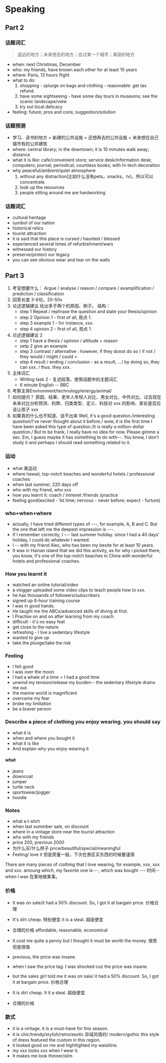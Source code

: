 # Speaking

## Part 2

### 话题词汇

> 遥远的地方；未来想去的地方；总过某一个城市；美丽的地方

* when: next Christmas, December
* who: my friends, have known each other for at least 10 years
* where: Paris, 13 hours flight
* what to do: 
  1. shopping - splurge on bags and clothing - reasonable: get tax refund.
  2. have some sightseeing - have some day tours in museums; see the scenic landscape/view
  3. try out local delicacy
* feeling: future; pros and cons; suggestion/solution

### 话题预测

* 学习、读书的地方 = 新建的公共设施 = 还想再去的公共设施 = 未来想在自己城市有的公共建筑
* where: central library; in the downtown; it is 10 minutes walk away; distance
* what it is like: cafe/convenient store; service desk/information desk; computers; journal; periodical; countless books; with hi-tech decoration
* why peaceful/ambient/quiet atmosphere
  1. without any distraction(比如什么没有pets，snacks，tv)，所以可以concentrate
  2. look up the resources
  3. people sitting around me are hardworking


### 话题词汇
* cultural heritage
* symbol of our nation
* historical relics
* tourist attraction
* it is said that this place is cursed / haunted / blessed
* experienced several times of refurbishment/wars
* witnessed our history
* preserve/protect our legacy
* you can see obvious wear and tear on the walls

## Part 3
1. 考官想要什么： Argue / analyse / reason / compare / examplification / prediction / classification 
2. 回答长度 3-8句，20-50s
3. 论述逻辑建议 给出多于两个的原因、例子。 结构： 
    * step 1 Repeat / rephrase the question and state your thesis/opinion
    * step 2 Opinion 1 - first of all, 观点 1.
    * step 3 example 1 - for instance, xxx.
    * step 4 opinion 2 - first of all, 观点 1.
4. 论述逻辑建议 2
    * step 1 have a thesis / opinion / attitude + reason
    * setp 2 give an example
    * step 3 contrast / alternative : however, if they donot do so / if not / they would / might / could =
    * step 4 result / ending / conclusion - as a result, .../ by doing so, they can xxx. / thus. they xxx.
5. 主体词汇 
    * Writing task 2 -  复述段落，使用话题中的主题词汇 
    * 6 minute English -- BBC
6. 考察主体Environment/technology/energy/animal/
7. 如何提问？ 原因、结果、老年人年轻人对比、男女对比、中外对比、过去现在未来对比分析预测、利弊、归类类型、定义、科技对 xxx 的影响、家长是否应该让孩子 xxx 
7. 如果真的什么也不知道、说不出来 Well, it's a good question./interesting question/I've never thought about it before./ wow, it is the first time I have been asked this type of question./it is really a million-dollar question./ But to be frank, I really have no idea for now. Please gimme a sec. Em, I guess maybe it has something to do with--. You know, I don't study it and perhaps I should read something related to it.


### 运动
* what 某运动
* where hawaii, top-notch beaches and wonderful hotels / professional coaches
* when last summer, 220 days off
* who with my friend, who xxx
* how you learnt it: coach / intrenet /friends /practice
* feeling good(excited - 1st time; nervous - never before; expect - furture)

### who+when+where
* actually, I have tried different types of ---, for example, A, B and C. But the one that left me the deepest impression is ---. 
* If I remember correctly, I --- last summer holiday. since I had a 40 days' holiday, I could do whatever I wanted. 
* I -- with my friend Alex, who has been my besite for at least 10 years.
* It was in Hainan island that we did this activity, as for why i picked there, you know, it's one of the top-notch beaches in China with wonderful hotels and professional coaches.

### How you learnt it
* watched an online tutorial/video
* a vlogger uploaded some video clips to teach people how to xxx.
* he has thousands of followers/subscribers
* signed up 6-hour training course
* I was in good hands.
* He taught me the ABCs/advanced skills of diving at first.
* I Practise on and on after learning from my coach 
* difficult - it's no easy feat
* get close to the nature
* refreshing - I live a sedentary lifestyle
* wanted to give up
* take the plunge/take the risk

### Feeling
* I felt good
* I was over the moon
* I had a whale of a time = I had a good time
* unwind my tension/release my burden-- the sedentary lifestyle drains me out.
* the marine world is magnificent
* overcame my fear
* broke my limitation
* be a braver person

### Describe a piece of clothing you enjoy wearing. you should say
* what it is
* when and where you bought it
* what it is like
* And explain why you enjoy wearing it

#### what
* jeans
* downcoat
* jumper
* turtle neck
* sportswear/jogger
* hoodie

### Notes
* what a t-shirt
* when last summber sale, on discount
* where in a vintage store near the tourist attraction
* who with my friends
* price 200, previous 2000
* 为什么买/什么样子 price/beautiful/special/meaningful
* Feeling/ love it 但是质量一般，下次在景区买东西的时候要谨慎

There are many pieces of clothing that I love wearing, for example, xxx, xxx and xxx. amoung which, my favorite one is---, which was bought --- 时间-- when I was 在某地做某事。

### 价格
* It was on sale/it had a 50% discount. So, I got it at bargain price. 价格合理
* It's dirt cheap. 特别便宜 it is a steal. 超级便宜
* 合理的价格 affordable, reasonable, economical
* It cost me quite a penny but I thought it must be worth the money. 很贵但是很值
* previous, the price was insane.

* when I saw the price tag. I was shocked coz the price was insane.
* but the sales girl told me it was on sale/ it had a 50% discount. So, I got it at bargain price. 价格合理
* It is dirt cheap. It it a steal. 超级便宜
* 合理的价格 

### 款式
* it is a vintage. it is a must-have for this season.
* it is chic/trendy/stylish/retro/exotic 异域风情的/ modern/gothic this style of dress featured the custom in this region.
* it looked good on me and hightlighted my waistline.
* my xxx looks xxx when I wear it.
* It makes me look thinner/slim

